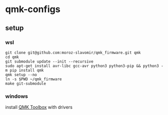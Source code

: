 # qmk-configs

## setup

### wsl
```
git clone git@github.com:moroz-slavomir/qmk_firmware.git qmk
cd qmk
git submodule update --init --recursive
sudo apt-get install avr-libc gcc-avr python3 python3-pip && python3 -m pip install qmk
qmk setup --no
ln -s $PWD ~/qmk_firmware
make git-submodule
```

### windows
install [QMK Toolbox](https://github.com/qmk/qmk_toolbox/releases) with drivers


